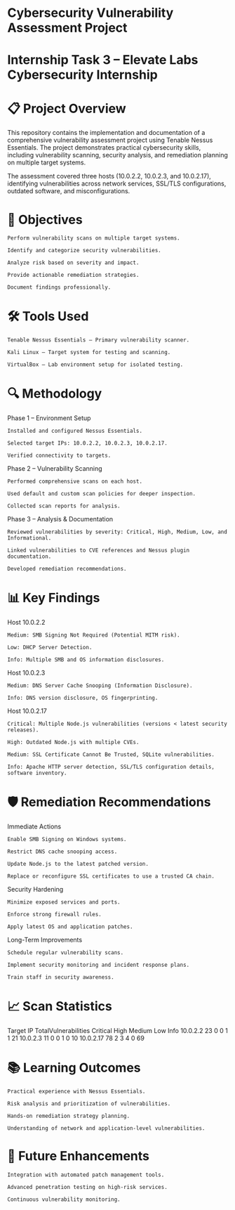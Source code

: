 # Cybersecurity Vulnerability Assessment Project

# Internship Task 3 – Elevate Labs Cybersecurity Internship
# 📋 Project Overview

This repository contains the implementation and documentation of a comprehensive vulnerability assessment project using Tenable Nessus Essentials. The project demonstrates practical cybersecurity skills, including vulnerability scanning, security analysis, and remediation planning on multiple target systems.

The assessment covered three hosts (10.0.2.2, 10.0.2.3, and 10.0.2.17), identifying vulnerabilities across network services, SSL/TLS configurations, outdated software, and misconfigurations.

# 🎯 Objectives

    Perform vulnerability scans on multiple target systems.

    Identify and categorize security vulnerabilities.

    Analyze risk based on severity and impact.

    Provide actionable remediation strategies.

    Document findings professionally.

# 🛠️ Tools Used

    Tenable Nessus Essentials – Primary vulnerability scanner.

    Kali Linux – Target system for testing and scanning.

    VirtualBox – Lab environment setup for isolated testing.

# 🔍 Methodology
Phase 1 – Environment Setup

    Installed and configured Nessus Essentials.

    Selected target IPs: 10.0.2.2, 10.0.2.3, 10.0.2.17.

    Verified connectivity to targets.

Phase 2 – Vulnerability Scanning

    Performed comprehensive scans on each host.

    Used default and custom scan policies for deeper inspection.

    Collected scan reports for analysis.

Phase 3 – Analysis & Documentation

    Reviewed vulnerabilities by severity: Critical, High, Medium, Low, and Informational.

    Linked vulnerabilities to CVE references and Nessus plugin documentation.

    Developed remediation recommendations.


 # 📊 Key Findings
Host 10.0.2.2

    Medium: SMB Signing Not Required (Potential MITM risk).

    Low: DHCP Server Detection.

    Info: Multiple SMB and OS information disclosures.

Host 10.0.2.3

    Medium: DNS Server Cache Snooping (Information Disclosure).

    Info: DNS version disclosure, OS fingerprinting.

Host 10.0.2.17

    Critical: Multiple Node.js vulnerabilities (versions < latest security releases).

    High: Outdated Node.js with multiple CVEs.

    Medium: SSL Certificate Cannot Be Trusted, SQLite vulnerabilities.

    Info: Apache HTTP server detection, SSL/TLS configuration details, software inventory.

# 🛡️ Remediation Recommendations
Immediate Actions

    Enable SMB Signing on Windows systems.

    Restrict DNS cache snooping access.

    Update Node.js to the latest patched version.

    Replace or reconfigure SSL certificates to use a trusted CA chain.

Security Hardening

    Minimize exposed services and ports.

    Enforce strong firewall rules.

    Apply latest OS and application patches.

Long-Term Improvements

    Schedule regular vulnerability scans.

    Implement security monitoring and incident response plans.

    Train staff in security awareness.

# 📈 Scan Statistics
Target IP	   TotalVulnerabilities	  Critical	  High	  Medium	  Low	    Info
10.0.2.2	         23	                0	         0        1	       1	     21
10.0.2.3	         11	                0	         0	      1    	   0         10
10.0.2.17	         78	                2	         3  	  4	       0	     69

# 📚 Learning Outcomes

    Practical experience with Nessus Essentials.

    Risk analysis and prioritization of vulnerabilities.

    Hands-on remediation strategy planning.

    Understanding of network and application-level vulnerabilities.

# 🚀 Future Enhancements

    Integration with automated patch management tools.

    Advanced penetration testing on high-risk services.

    Continuous vulnerability monitoring.
